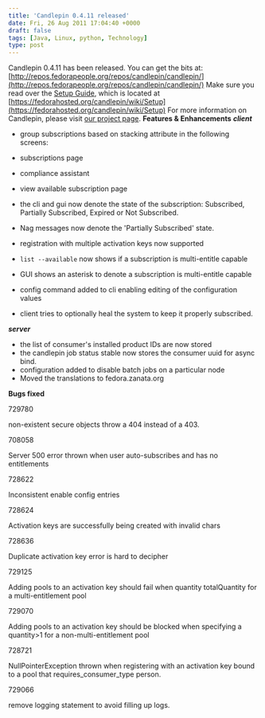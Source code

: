 ```yaml
---
title: 'Candlepin 0.4.11 released'
date: Fri, 26 Aug 2011 17:04:40 +0000
draft: false
tags: [Java, Linux, python, Technology]
type: post
---
```


Candlepin 0.4.11 has been released. You can get the bits at: [http://repos.fedorapeople.org/repos/candlepin/candlepin/](http://repos.fedorapeople.org/repos/candlepin/candlepin/) Make sure you read over the [Setup Guide](https://fedorahosted.org/candlepin/wiki/Setup), which is located at [https://fedorahosted.org/candlepin/wiki/Setup](https://fedorahosted.org/candlepin/wiki/Setup) For more information on Candlepin, please visit [our project page](http://candlepinproject.org/). **Features & Enhancements** **_client_**

*   group subscriptions based on stacking attribute in the following screens:

*   subscriptions page
*   compliance assistant
*   view available subscription page

*   the cli and gui now denote the state of the subscription: Subscribed, Partially Subscribed, Expired or Not Subscribed.
*   Nag messages now denote the 'Partially Subscribed' state.
*   registration with multiple activation keys now supported
*   `list --available` now shows if a subscription is multi-entitle capable
*   GUI shows an asterisk to denote a subscription is multi-entitle capable
*   config command added to cli enabling editing of the configuration values
*   client tries to optionally heal the system to keep it properly subscribed.

**_server_**

*   the list of consumer's installed product IDs are now stored
*   the candlepin job status stable now stores the consumer uuid for async bind.
*   configuration added to disable batch jobs on a particular node
*   Moved the translations to fedora.zanata.org

**Bugs fixed**

729780

non-existent secure objects throw a 404 instead of a 403.

708058

Server 500 error thrown when user auto-subscribes and has no entitlements

728622

Inconsistent enable config entries

728624

Activation keys are successfully being created with invalid chars

728636

Duplicate activation key error is hard to decipher

729125

Adding pools to an activation key should fail when quantity totalQuantity for a multi-entitlement pool

729070

Adding pools to an activation key should be blocked when specifying a quantity>1 for a non-multi-entitlement pool

728721

NullPointerException thrown when registering with an activation key bound to a pool that requires\_consumer\_type person.

729066

remove logging statement to avoid filling up logs.